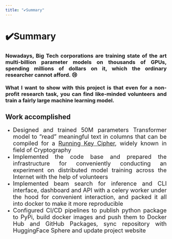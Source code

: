 ```yaml
---
title: "️✔️Summary"
---
```


# ✔️Summary

<h3 align="justify">
    Nowadays, Big Tech corporations are training state of the art multi-billion parameter models on thousands of GPUs, 
    spending millions of dollars on it, which the ordinary researcher cannot afford. 😢
    <br><br>
    What I want to show with this project is that even for a non-profit research task, you can find like-minded 
volunteers and train a fairly large machine learning model.
</h3>

## Work accomplished
- <div align="justify"><font size="4">Designed and trained 50M parameters Transformer model to “read” meaningful text in columns that can be compiled for a
  <a href="https://en.wikipedia.org/wiki/Running_key_cipher">Running Key Cipher</a>, widely known in field of Cryptography</font></div>
- <div align="justify"><font size="4">Implemented the code base and prepared the infrastructure for conveniently conducting an experiment on 
  distributed model training across the Internet with the help of volunteers</font></div>
- <div align="justify"><font size="4">Implemented beam search for inference and CLI interface, dashboard and API with a 
  celery worker under the hood for convenient interaction, and packed it all into docker to make it more reproducible</font></div>
- <div align="justify"><font size="4">Configured CI/CD pipelines to publish python package to PyPi, build docker images 
  and push them to Docker Hub and GitHub Packages, sync repository with HuggingFace Sphere and update project website</font></div>